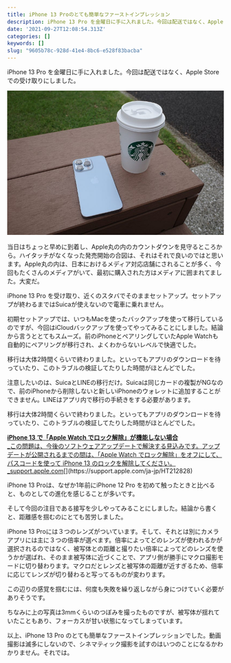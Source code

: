 ```yaml
---
title: iPhone 13 Proのとても簡単なファーストインプレッション
description: iPhone 13 Pro を金曜日に手に入れました。今回は配送ではなく、Apple Storeでの受け取りにしました。
date: '2021-09-27T12:08:54.313Z'
categories: []
keywords: []
slug: "9605b78c-928d-41e4-8bc6-e528f83bacba"
---
```

iPhone 13 Pro を金曜日に手に入れました。今回は配送ではなく、Apple Storeでの受け取りにしました。

![](1__e0F7ETC6cyrHJZ__pUTs3qA.jpeg)

当日はちょっと早めに到着し、Apple丸の内のカウントダウンを見守るところから。ハイタッチがなくなった発売開始の合図は、それはそれで良いのではと思います。Apple丸の内は、日本におけるメディア対応店舗にされることが多く、今回もたくさんのメディアがいて、最初に購入された方はメディアに囲まれてました。大変だ。

iPhone 13 Pro を受け取り、近くのスタバでそのままセットアップ。セットアップが終わるまではSuicaが使えないので電車に乗れません。

初期セットアップでは、いつもMacを使ったバックアップを使って移行しているのですが、今回はiCloudバックアップを使ってやってみることにしました。結論から言うととてもスムーズ。前のiPhoneとペアリングしていたApple Watchも自動的にペアリングが移行され、よくわからないレベルで快適でした。

移行は大体2時間くらいで終わりました。といってもアプリのダウンロードを待っていたり、このトラブルの検証してたりした時間がほとんどでした。

注意したいのは、SuicaとLINEの移行だけ。Suicaは同じカードの複製がNGなので、前のiPhoneから削除しないと新しいiPhoneのウォレットに追加することができません。LINEはアプリ内で移行の手続きをする必要があります。

移行は大体2時間くらいで終わりました。といってもアプリのダウンロードを待っていたり、このトラブルの検証してたりした時間がほとんどでした。

[**iPhone 13 で「Apple Watch でロック解除」が機能しない場合**  
_この問題は、今後のソフトウェアアップデートで解決する見込みです。アップデートが公開されるまでの間は、「Apple Watch でロック解除」をオフにして、パスコードを使って iPhone 13 のロックを解除してください。_support.apple.com](https://support.apple.com/ja-jp/HT212828 "https://support.apple.com/ja-jp/HT212828")[](https://support.apple.com/ja-jp/HT212828)

iPhone 13 Proは、なぜか1年前にiPhone 12 Pro を初めて触ったときと比べると、ものとしての進化を感じることが多いです。

そして今回の注目である接写を少しやってみることにしました。結論から書くと、距離感を掴むのにとても苦労しました。

iPhone 13 Proには３つのレンズがついています。そして、それとは別にカメラアプリには主に３つの倍率が選べます。倍率によってどのレンズが使われるかが選択されるのではなく、被写体との距離と撮りたい倍率によってどのレンズを使うかが選ばれ、そのまま被写体に近づくことで、アプリ側が勝手にマクロ撮影モードに切り替わります。マクロだとレンズと被写体の距離が近すぎるため、倍率に応じてレンズが切り替わると写ってるものが変わります。

この辺りの感覚を掴むには、何度も失敗を繰り返しながら身につけていく必要がありそうです。

ちなみに上の写真は3mmくらいのつぼみを撮ったものですが、被写体が揺れていたこともあり、フォーカスが甘い状態になってしまっています。

以上、iPhone 13 Pro のとても簡単なファーストインプレッションでした。動画撮影は滅多にしないので、シネマティック撮影を試すのはいつのことになるかわかりません。それでは。